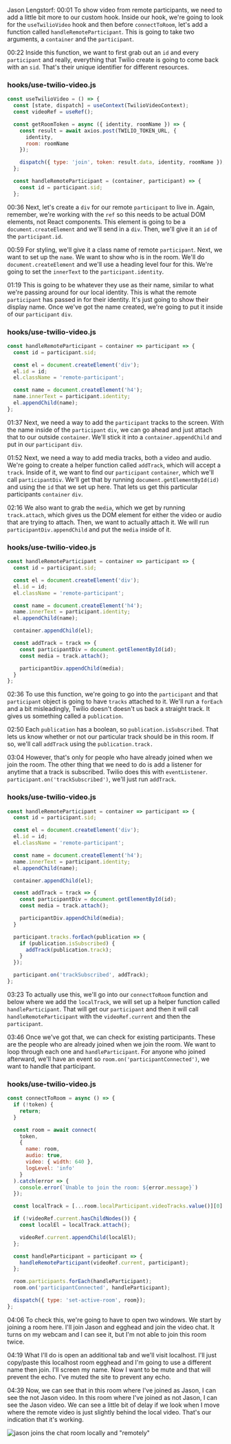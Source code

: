 Jason Lengstorf: 00:01 To show video from remote participants, we need to add a little bit more to our custom hook. Inside our hook, we're going to look for the `useTwilioVideo` hook and then before `connectToRoom`, let's add a function called `handleRemoteParticipant`. This is going to take two arguments, a `container` and the `participant`.

00:22 Inside this function, we want to first grab out an `id` and every `participant` and really, everything that Twilio create is going to come back with an `sid`. That's their unique identifier for different resources.

### hooks/use-twilio-video.js
```jsx
const useTwilioVideo = () => {
  const [state, dispatch] = useContext(TwilioVideoContext);
  const videoRef = useRef();

  const getRoomToken = async ({ identity, roomName }) => {
    const result = await axios.post(TWILIO_TOKEN_URL, {
      identity,
      room: roomName
    });

    dispatch({ type: 'join', token: result.data, identity, roomName });
  };

  const handleRemoteParticipant = (container, participant) => {
    const id = participant.sid;
  };
```

00:36 Next, let's create a `div` for our remote `participant` to live in. Again, remember, we're working with the `ref` so this needs to be actual DOM elements, not React components. This element is going to be a `document.createElement` and we'll send in a `div`. Then, we'll give it an `id` of the `participant.id`.

00:59 For styling, we'll give it a class name of remote `participant`. Next, we want to set up the `name`. We want to show who is in the room. We'll do `document.createElement` and we'll use a heading level four for this. We're going to set the `innerText` to the `participant.identity`.

01:19 This is going to be whatever they use as their name, similar to what we're passing around for our local identity. This is what the remote `participant` has passed in for their identity. It's just going to show their display name. Once we've got the name created, we're going to put it inside of our `participant` `div`.

### hooks/use-twilio-video.js
```jsx
const handleRemoteParticipant = container => participant => {
  const id = participant.sid;

  const el = document.createElement('div');
  el.id = id;
  el.className = 'remote-participant';

  const name = document.createElement('h4');
  name.innerText = participant.identity;
  el.appendChild(name);
};
```

01:37 Next, we need a way to add the `participant` tracks to the screen. With the name inside of the `participant` `div`, we can go ahead and just attach that to our outside `container`. We'll stick it into a `container.appendChild` and put in our `participant` `div`.

01:52 Next, we need a way to add media tracks, both a video and audio. We're going to create a helper function called `addTrack`, which will accept a `track`. Inside of it, we want to find our `participant` `container`, which we'll call `participantDiv`. We'll get that by running `document.getElementById(id)` and using the `id` that we set up here. That lets us get this particular participants `container` `div`.

02:16 We also want to grab the `media`, which we get by running `track.attach`, which gives us the DOM element for either the video or audio that are trying to attach. Then, we want to actually attach it. We will run `participantDiv.appendChild` and put the `media` inside of it.

### hooks/use-twilio-video.js
```jsx
const handleRemoteParticipant = container => participant => {
  const id = participant.sid;

  const el = document.createElement('div');
  el.id = id;
  el.className = 'remote-participant';

  const name = document.createElement('h4');
  name.innerText = participant.identity;
  el.appendChild(name);

  container.appendChild(el);

  const addTrack = track => {
    const participantDiv = document.getElementById(id);
    const media = track.attach();

    participantDiv.appendChild(media);
  }
};
```

02:36 To use this function, we're going to go into the `participant` and that `participant` object is going to have `tracks` attached to it. We'll run a `forEach` and a bit misleadingly, Twilio doesn't doesn't us back a straight track. It gives us something called a `publication`.

02:50 Each `publication` has a boolean, so `publication.isSubscribed`. That lets us know whether or not our particular track should be in this room. If so, we'll call `addTrack` using the `publication.track.`

03:04 However, that's only for people who have already joined when we join the room. The other thing that we need to do is add a listener for anytime that a track is subscribed. Twilio does this with `eventListener`. `participant.on('trackSubscribed')`, we'll just run `addTrack`.

### hooks/use-twilio-video.js
```jsx
const handleRemoteParticipant = container => participant => {
  const id = participant.sid;

  const el = document.createElement('div');
  el.id = id;
  el.className = 'remote-participant';

  const name = document.createElement('h4');
  name.innerText = participant.identity;
  el.appendChild(name);

  container.appendChild(el);

  const addTrack = track => {
    const participantDiv = document.getElementById(id);
    const media = track.attach();

    participantDiv.appendChild(media);
  }

  participant.tracks.forEach(publication => {
    if (publication.isSubscribed) {
      addTrack(publication.track);
    }
  });

  participant.on('trackSubscribed', addTrack);
};
```

03:23 To actually use this, we'll go into our `connectToRoom` function and below where we add the `localTrack`, we will set up a helper function called `handleParticipant`. That will get our `participant` and then it will call `handleRemoteParticipant` with the `videoRef.current` and then the `participant`.

03:46 Once we've got that, we can check for existing participants. These are the people who are already joined when we join the room. We want to loop through each one and `handleParticipant`. For anyone who joined afterward, we'll have an event so `room.on('participantConnected')`, we want to handle that participant.

### hooks/use-twilio-video.js
```jsx
const connectToRoom = async () => {
  if (!token) {
    return;
  }

  const room = await connect(
    token,
    { 
      name: room, 
      audio: true, 
      video: { width: 640 }, 
      logLevel: 'info' 
    }
  ).catch(error => {
    console.error(`Unable to join the room: ${error.message}`)
  });

  const localTrack = [...room.localParticipant.videoTracks.value()][0].track;

  if (!videoRef.current.hasChildNodes()) {
    const localEl = localTrack.attach();

    videoRef.current.appendChild(localEl);
  };

  const handleParticipant = participant => {
    handleRemoteParticipant(videoRef.current, participant);
  };

  room.participants.forEach(handleParticipant);
  room.on('participantConnected', handleParticipant);

  dispatch({ type: 'set-active-room', room});
};
```

04:06 To check this, we're going to have to open two windows. We start by joining a room here. I'll join Jason and egghead and join the video chat. It turns on my webcam and I can see it, but I'm not able to join this room twice.

04:19 What I'll do is open an additional tab and we'll visit localhost. I'll just copy/paste this localhost room egghead and I'm going to use a different name then join. I'll screen my name. Now I want to be mute and that will prevent the echo. I've muted the site to prevent any echo.

04:39 Now, we can see that in this room where I've joined as Jason, I can see the not Jason video. In this room where I've joined as not Jason, I can see the Jason video. We can see a little bit of delay if we look when I move where the remote video is just slightly behind the local video. That's our indication that it's working.

![jason joins the chat room locally and "remotely"](https://res.cloudinary.com/dg3gyk0gu/image/upload/v1576277267/transcript-images/gatsby-show-video-in-gatsby-from-remote-participants-with-react-hooks-jason-joins-twice.jpg)